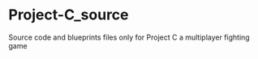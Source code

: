 # Project-C_source
 Source code and blueprints files only for Project C a multiplayer fighting game
